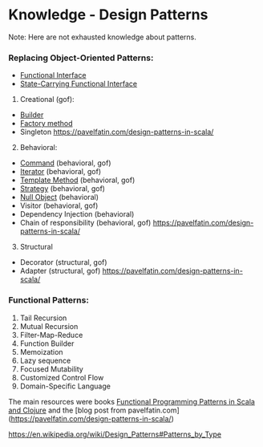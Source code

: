 Knowledge - Design Patterns
====================

Note: Here are not exhausted knowledge about patterns.

### Replacing Object-Oriented Patterns:
-  [Functional Interface](https://github.com/OndrejKucera/knowledge_patterns/blob/master/Functional_Interface.md)
-  [State-Carrying Functional Interface](https://github.com/OndrejKucera/knowledge_patterns/blob/master/State-Carrying_Functional_Interface.md)

1. Creational (gof):
  - [Builder](https://github.com/OndrejKucera/knowledge_patterns/blob/master/Builder.md)
  - [Factory method](https://github.com/OndrejKucera/knowledge_patterns/blob/master/Factory_Method.md)
  - Singleton https://pavelfatin.com/design-patterns-in-scala/

2. Behavioral:
 - [Command](https://github.com/OndrejKucera/knowledge_patterns/blob/master/Command.md) (behavioral, gof)
 - [Iterator](https://github.com/OndrejKucera/knowledge_patterns/blob/master/Iterator.md) (behavioral, gof)
 - [Template Method](https://github.com/OndrejKucera/knowledge_patterns/blob/master/Template_Method.md) (behavioral, gof)
 - [Strategy](https://github.com/OndrejKucera/knowledge_patterns/blob/master/Strategy.md) (behavioral, gof)
 - [Null Object](https://github.com/OndrejKucera/knowledge_patterns/blob/master/Null_Object.md) (behavioral)
 - Visitor (behavioral, gof)
 - Dependency Injection (behavioral)
 - Chain of responsibility (behavioral, gof) https://pavelfatin.com/design-patterns-in-scala/

3. Structural
 - Decorator (structural, gof)
 - Adapter (structural, gof) https://pavelfatin.com/design-patterns-in-scala/

### Functional Patterns:
1) Tail Recursion
2) Mutual Recursion
3) Filter-Map-Reduce
4) Function Builder
5) Memoization
6) Lazy sequence
7) Focused Mutability
8) Customized Control Flow
9) Domain-Specific Language

The main resources were books [Functional Programming Patterns in Scala and Clojure](https://www.goodreads.com/book/show/17610214-functional-programming-patterns-in-scala-and-clojure) and the [blog post from pavelfatin.com] (https://pavelfatin.com/design-patterns-in-scala/)


https://en.wikipedia.org/wiki/Design_Patterns#Patterns_by_Type
